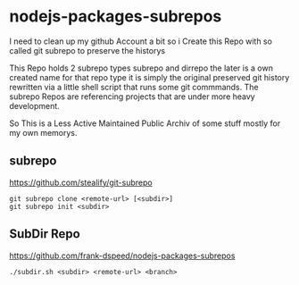 # nodejs-packages-subrepos
I need to clean up my github Account a bit so i Create this Repo with so called git subrepo to preserve the historys

This Repo holds 2 subrepo types subrepo and dirrepo the later is a own created name for that repo type it is simply the original preserved git history rewritten via a little shell script that runs some git commmands. The subrepo Repos are referencing projects that are under more heavy development.

So This is a Less Active Maintained Public Archiv of some stuff mostly for my own memorys.

## subrepo
https://github.com/stealify/git-subrepo
```
git subrepo clone <remote-url> [<subdir>]
git subrepo init <subdir>
```


## SubDir Repo
https://github.com/frank-dspeed/nodejs-packages-subrepos
```
./subdir.sh <subdir> <remote-url> <branch>
```
